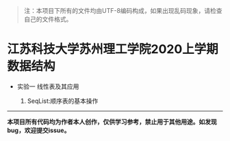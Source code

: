 >注：本项目下所有的文件均由UTF-8编码构成，如果出现乱码现象，请检查自己的文件格式。

# **江苏科技大学苏州理工学院2020上学期数据结构**

- 实验一 线性表及其应用

    1. SeqList:顺序表的基本操作



---
**本项目所有代码均为作者本人创作，仅供学习参考，禁止用于其他用途。如发现bug，欢迎提交issue。**